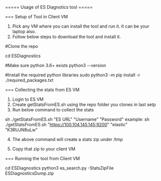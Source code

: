 
===== Usage of ES Diagnotics tool =====


=== Setup of Tool in Client VM

1. Pick any VM where you can install the tool and run it. It can be your laptop also.
2. Follow below steps to download the tool and install it.

#Clone the repo

cd ESDiagnostics

#Make sure python 3.6+ exists
python3 --version 

#Install the required python libraries
sudo python3 -m pip install -r ./required_packages.txt

=== Collecting the stats from ES VM

1. Login to ES VM
2. Create getStatsFromES.sh using the repo folder you clones in last setp
3. Run below command to collect the stats

  sh ./getStatsFromES.sh "ES URL" "Username" "Password"
    example:  sh ./getStatsFromES.sh  "https://100.104.145.145:9200" "elastic" "K3RUJN8uLw"

4. The above command will create a stats zip under /tmp

5. Copy that zip to your client VM

=== Running the tool from Client VM

cd ESDiagnostics
python3 es_search.py -StatsZipFile ESDiagnosticsDump.zip

